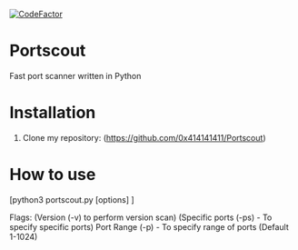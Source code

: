 [![CodeFactor](https://www.codefactor.io/repository/github/0x414141411/portscout/badge)](https://www.codefactor.io/repository/github/0x414141411/portscout)
# Portscout
Fast port scanner written in Python

# Installation
1. Clone my repository:
   (https://github.com/0x414141411/Portscout)

# How to use
[python3 portscout.py [options] <target>]

Flags:
(Version (-v) to perform version scan)
(Specific ports (-ps) - To specify specific ports)
Port Range (-p) - To specify range of ports (Default 1-1024)
